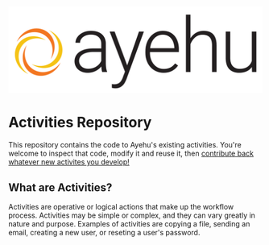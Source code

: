 ![Ayehu Logo](AyehuLogo.png)

# Activities Repository
This repository contains the code to Ayehu's existing activities. You're welcome to inspect that code, modify it and reuse it, then [contribute back whatever new activites you develop!](https://github.com/Ayehu/custom-activities)

## What are Activities?
Activities are operative or logical actions that make up the workflow process. Activities may be simple or complex, and they can vary greatly in nature and purpose. Examples of activities are copying a file, sending an email, creating a new user, or reseting a user's password.
